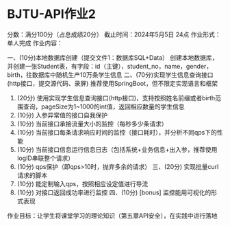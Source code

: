 # BJTU-API作业2
分数：满分100分（占总成绩20分）
截止时间：2024年5月5日 24点
作业形式：单人完成
作业内容：

一、(10分)本地数据库创建（提交文件1：数据库SQL+Data）
创建本地数据库，并创建一张Student表，有字段：id（主键），student_no，name，gender，birth，往数据库中随机生产10万条学生信息
二、(70分)实现学生信息查询接口(http接口，提交源代码、录屏) 推荐使用SpringBoot，但不限定实现语言和框架
1. (20分) 使用实现学生信息查询接口(http接口)，支持按照姓名前缀或者birth范围查询，pageSize为1~1000的int值，返回相应数量的学生信息
2. (10分) 入参异常值的接口自我保护
3. (10分) 当前接口承接流量大小的监控（每秒多少条请求）
4. (10分) 当前接口每条请求响应时间的监控（接口耗时），并分析不同qps下的性能
5. (10分) 当前接口信息运行信息日志（包括系统+业务信息+出入参，推荐使用logID串联整个请求）
6. (10分) qps保护（即qps>10时，抛弃多余的请求）
三、(20分) 实现批量curl请求的脚本
1. (10分) 能定制输入qps，按照相应设定值进行导流
2. (10分) 对接口返回成功率进行监控
四、(10分) [bonus] 监控能用可视化的形式表现

作业目标：让学生将课堂学习的理论知识（第五章API安全），在实践中进行落地